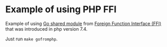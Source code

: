 # Example of using PHP FFI

Example of using [Go shared module](https://golang.org/cmd/cgo/) from [Foreign Function Interface (FFI)](https://www.php.net/manual/en/ffi.examples-basic.php) that was introduced in php version 7.4.

Just run `make gofromphp`.
